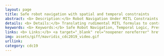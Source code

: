 ```yaml
---
layout: page
title: Safe robot navigation with spatial and temporal constraints
abstract: <b> Description:</b> Robot Navigation Under MITL Constraints Using Time-Dependent Vector Field Based Control.
details: <b> Details:</b> Translating rudimental MITL formulas to control problems in the state space. Automatic design of a real-time controller as a hybrid automaton based on appropriately defined time-dependent vector fields.
keywords: <b> Keywords:</b> Safe Robot Navigation, Temporal Logic, Prescribed Performance Control.
links: <b> Links:</b> <a target="_blank" rel="noopener noreferrer" href="https://ieeexplore.ieee.org/stamp/stamp.jsp?arnumber=9028890">(CDC19)</a> 
img: assets/giff/mavridis_cdc2019_video.gif
urllink: 
category: cdc19
---
```

